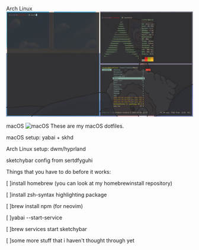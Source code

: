 Arch Linux
![Arch Linux](https://github.com/rxzheng/dotfiles/blob/main/archscreenshot.png)

macOS
![macOS](https://github.com/rxzheng/dotfiles/blob/main/macosscreenshot.png)
These are my macOS dotfiles.

macOS setup: yabai + skhd

Arch Linux setup: dwm/hyprland

sketchybar config from sertdfyguhi

Things that you have to do before it works:

[ ]install homebrew (you can look at my homebrewinstall repository)

[ ]install zsh-syntax highlighting package

[ ]brew install npm (for neovim)

[ ]yabai --start-service

[ ]brew services start sketchybar

[ ]some more stuff that i haven't thought through yet

